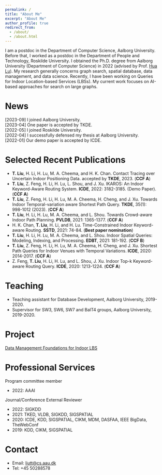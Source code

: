 ```yaml
---
permalink: /
title: "About Me"
excerpt: "About Me"
author_profile: true
redirect_from: 
  - /about/
  - /about.html
---
```


I am a postdoc in the Department of Computer Science, Aalborg University. Before that, I worked as a postdoc in the Department of People and Technology, Roskilde University. I obtained the Ph.D. degree from Aalborg University (Department of Computer Science) in 2022 (advised by Prof. [Hua Lu](https://luhua.ruc.dk/)). My research generally concerns graph search, spatial database, data management, and data science. Recently, I have been working on Queries for Indoor Location-based Services (LBSs). My current work focuses on AI-based approaches for search on large graphs.

News
===
\[2023-09\] I joined Aalborg University. <br>
\[2023-04\] One paper is accepted by TKDE. <br>
\[2022-05\] I joined Roskilde University. <br>
\[2022-04\] I successfully defensed my thesis at Aalborg University. <br>
\[2022-01\] Our demo paper is accepted by ICDE.

<!-- Education
======
* PhD in Computer Science, Aalborg University, Denmark, 2022.
* MSc in Computer Science and Technology, Jilin University, China, 2018.
* BSc in Communication Engineering, Jilin University, China, 2015. -->

<!-- International Study Experience
=====
* Apr. 2021 - Aug. 2021: Abroad (virtual) stay in the Faculty of Information Technology, Monash University, Australia.
* Sep. 2016 - Jul. 2017: Joint training of Postgraduate Student in the Department of Computer Science and Technology, ITMO University, St Petersburg, Russia. -->

Selected Recent Publications
===
<!-- See my [VBN at AAU.](https://vbn.aau.dk/en/persons/145323) -->

* __T. Liu__, H. Li, H. Lu, M. A. Cheema, and H. K. Chan. Contact Tracing over Uncertain Indoor Positioning Data. accepted by __TKDE__, 2023. (__CCF A__)
* __T. Liu__, Z. Feng, H. Li, H. Lu, L. Shou, and J. Xu. IKAROS: An Indoor Keyword-Aware Routing System. __ICDE__, 2022: 3182-3185. (Demo Paper). (__CCF A__)
* __T. Liu__, Z. Feng, H. Li, H. Lu, M. A. Cheema, H. Cheng, and J. Xu. Towards Indoor Temporal-variation aware Shortest Path Query. __TKDE__, 35(1): 998-1012 (2023). (__CCF A__)
* __T. Liu__, H. Li, H. Lu, M. A. Cheema, and L. Shou. Towards Crowd-aware Indoor Path Planning. __PVLDB__, 2021: 1365-1377. (__CCF A__)
* H. K. Chan, __T. Liu__, H. Li, and H. Lu. Time-Constrained Indoor Keyword-aware Routing. __SSTD__, 2021: 74-84. (__Best paper nomination__)
* __T. Liu__, H. Li, H. Lu, M. A. Cheema, and L. Shou. Indoor Spatial Queries: Modeling, Indexing, and Processing. __EDBT__, 2021: 181-192. (__CCF B__)
* __T. Liu__, Z. Feng, H. Li, H. Lu, M. A. Cheema, H. Cheng, and J. Xu. Shortest Path Queries for Indoor Venues with Temporal Variations. __ICDE__, 2020: 2014-2017. (__CCF A__)
* Z. Feng, __T. Liu__, H. Li, H. Lu, and L. Shou, J. Xu. Indoor Top-k Keyword-aware Routing Query. __ICDE__, 2020: 1213-1224. (__CCF A__)

<!-- Technical Reports
* __Tiantian Liu__, Huan Li, Hua Lu, Muhammad Aamir Cheema, Lidan Shou. Towards Crowd-aware Indoor Path Planning(Extended Version). CoRR abs/2104.05480 (2021).
* __Tiantian Liu__, Huan Li, Hua Lu, Muhammad Aamir Cheema, Lidan Shou. An Experimental Analysis of Indoor Spatial Queries: Modeling, Indexing, and Processing. CoRR abs/2010.03910 (2020) -->
  
Teaching
===
* Teaching assistant for Database Development, Aalborg University, 2019-2020.
* Supervisor for SW3, SW6, SW7 and BaIT4 groups, Aalborg University, 2019-2020.
  
Project
===
[Data Management Foundations for Indoor LBS](https://indoorlbs.github.io)

Professional Services
===
Program committee member

* 2022: AAAI

Journal/Conference External Reviewer

* 2022: SIGKDD
* 2021: TKED, VLDB, SIGKDD, SIGSPATIAL
* 2020: ICDE, KDD, SIGSPATIAL, CIKM, MDM, DASFAA, IEEE BigData, TheWebConf
* 2019: KDD, CIKM, SIGSPATIAL

Contact
===
* Email: liutt@cs.aau.dk
* Tel: +45 50288578
  

